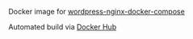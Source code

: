 Docker image for [wordpress-nginx-docker-compose](https://github.com/urre/wordpress-nginx-docker-compose)

Automated build via [Docker Hub](https://hub.docker.com/repository/registry-1.docker.io/urre/wordpress-nginx-docker-compose-image)
